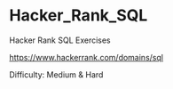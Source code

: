 # Hacker_Rank_SQL
Hacker Rank SQL Exercises



https://www.hackerrank.com/domains/sql


Difficulty: 
Medium & Hard
